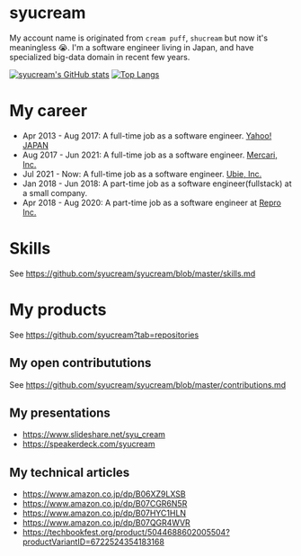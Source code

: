 # syucream

My account name is originated from `cream puff`, `shucream` but now it's meaningless :sob:. I'm a software engineer living in Japan, and have specialized big-data domain in recent few years.

[![syucream's GitHub stats](https://github-readme-stats.vercel.app/api?username=syucream&show_icons=true&count_private=true)](https://github.com/anuraghazra/github-readme-stats) [![Top Langs](https://github-readme-stats.vercel.app/api/top-langs/?username=syucream)](https://github.com/anuraghazra/github-readme-stats)


# My career

- Apr 2013 - Aug 2017: A full-time job as a software engineer. [Yahoo! JAPAN](https://about.yahoo.co.jp/)
- Aug 2017 - Jun 2021: A full-time job as a software engineer. [Mercari, Inc.](https://about.mercari.com/)
- Jul 2021 - Now: A full-time job as a software engineer. [Ubie, Inc.](https://ubie.life/)
- Jan 2018 - Jun 2018: A part-time job as a software engineer(fullstack) at a small company.
- Apr 2018 - Aug 2020: A part-time job as a software engineer at [Repro Inc.](https://repro.io/company/about/)

# Skills

See https://github.com/syucream/syucream/blob/master/skills.md

# My products

See https://github.com/syucream?tab=repositories

## My open contribututions

See https://github.com/syucream/syucream/blob/master/contributions.md

## My presentations

- https://www.slideshare.net/syu_cream
- https://speakerdeck.com/syucream

## My technical articles

- https://www.amazon.co.jp/dp/B06XZ9LXSB
- https://www.amazon.co.jp/dp/B07CGR6N5R
- https://www.amazon.co.jp/dp/B07HYC1HLN
- https://www.amazon.co.jp/dp/B07QGR4WVR
- https://techbookfest.org/product/5044688602005504?productVariantID=6722524354183168
